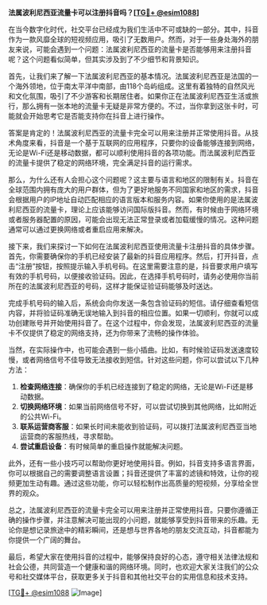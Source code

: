 **法属波利尼西亚流量卡可以注册抖音吗？[[TG💪+ @esim1088](https://t.me/s/esim1088)]**

在当今数字化时代，社交平台已经成为我们生活中不可或缺的一部分。其中，抖音作为一款风靡全球的短视频应用，吸引了无数用户。然而，对于一些身处海外的朋友来说，可能会遇到一个问题：法属波利尼西亚的流量卡是否能够用来注册抖音呢？这个问题看似简单，但其实涉及到了不少细节和背景知识。

首先，让我们来了解一下法属波利尼西亚的基本情况。法属波利尼西亚是法国的一个海外领地，位于南太平洋中南部，由118个岛屿组成。这里有着独特的自然风光和文化氛围，吸引了不少游客和长期居住者。如果你正在法属波利尼西亚生活或旅行，那么拥有一张本地的流量卡无疑是非常方便的。不过，当你拿到这张卡时，可能就会开始思考它是否能支持你在抖音上进行操作。

答案是肯定的！法属波利尼西亚的流量卡完全可以用来注册并正常使用抖音。从技术角度来看，抖音是一个基于互联网的应用程序，只要你的设备能够连接到网络，无论是Wi-Fi还是移动数据，都可以顺利使用抖音的各项功能。而法属波利尼西亚的流量卡提供了稳定的网络环境，完全满足抖音的运行需求。

那么，为什么还有人会担心这个问题呢？这主要与语言和地区的限制有关。抖音在全球范围内拥有庞大的用户群体，但为了更好地服务不同国家和地区的需求，抖音会根据用户的IP地址自动匹配相应的语言版本和服务内容。如果你使用的是法属波利尼西亚的流量卡，理论上应该能够访问国际版抖音。然而，有时候由于网络环境或者服务器配置的原因，可能会出现无法正常登录或者加载缓慢的情况。这种问题通常可以通过更换网络或者重启应用来解决。

接下来，我们来探讨一下如何在法属波利尼西亚使用流量卡注册抖音的具体步骤。首先，你需要确保你的手机已经安装了最新的抖音应用程序。然后，打开抖音，点击“注册”按钮，按照提示输入手机号码。在这里需要注意的是，抖音要求用户填写有效的手机号码，以便接收验证码。因此，在选择手机号码时，请务必使用你当前所在的法属波利尼西亚的号码，这样才能保证验证码能够及时送达。

完成手机号码的输入后，系统会向你发送一条包含验证码的短信。请仔细查看短信内容，并将验证码准确无误地输入到抖音的相应位置。如果一切顺利，你就可以成功创建账号并开始使用抖音了。在这个过程中，你会发现，法属波利尼西亚的流量卡不仅提供了稳定的网络支持，还为你带来了流畅的操作体验。

当然，在实际操作中，也可能会遇到一些小插曲。比如，有时候验证码发送速度较慢，或者网络信号不佳导致无法接收到短信。针对这些问题，你可以尝试以下几种方法：

1. **检查网络连接**：确保你的手机已经连接到了稳定的网络，无论是Wi-Fi还是移动数据。
2. **切换网络环境**：如果当前网络信号不好，可以尝试切换到其他网络，比如附近的公共Wi-Fi。
3. **联系运营商客服**：如果长时间未能收到验证码，可以拨打法属波利尼西亚当地运营商的客服热线，寻求帮助。
4. **尝试重启设备**：有时候简单的重启操作就能解决问题。

此外，还有一些小技巧可以帮助你更好地使用抖音。例如，抖音支持多语言界面，你可以根据自己的需要调整语言设置；抖音还提供了丰富的滤镜和特效，让你的视频更加生动有趣。通过这些功能，你可以轻松制作出高质量的短视频，分享给全世界的观众。

总之，法属波利尼西亚的流量卡完全可以用来注册并正常使用抖音。只要你遵循正确的操作步骤，并注意解决可能出现的小问题，就能够享受到抖音带来的乐趣。无论你是想记录旅途中的精彩瞬间，还是想与世界各地的朋友交流互动，抖音都能为你提供一个广阔的舞台。

最后，希望大家在使用抖音的过程中，能够保持良好的心态，遵守相关法律法规和社会公德，共同营造一个健康和谐的网络环境。同时，也欢迎大家关注我们的公众号和社交媒体平台，获取更多关于抖音和其他社交平台的实用信息和技术支持。

[[TG💪+ @esim1088](https://t.me/s/esim1088) ![Image](https://i.postimg.cc/4NQfJmqS/Snipaste-2025-05-13-00-14-12.png)]